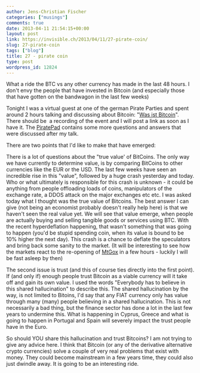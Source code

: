 ```yaml
---
author: Jens-Christian Fischer
categories: ["musings"]
comments: true
date: 2013-04-11 21:54:15+00:00
layout: post
link: https://invisible.ch/2013/04/11/27-pirate-coin/
slug: 27-pirate-coin
tags: ["blog"]
title: 27 - pirate coin
type: post
wordpress_id: 12824
---
```


What a ride the BTC vs any other currency has made in the last 48 hours. I don't envy the people that have invested in Bitcoin (and especially those that have gotten on the bandwagon in the last few weeks)

Tonight I was a virtual guest at one of the german Pirate Parties and spent around 2 hours talking and discussing about Bitcoin: "[Was ist Bitcoin](https://www.geldsystempiraten.de/wp/was-ist-bitcoin-expertengesprach-zum-thema-im-mumble/)". There should be  a recording of the event and I will post a link as soon as I have it. The [PiratePad](https://aggeldordnungundfinanzpolitik.piratenpad.de/6204) contains some more questions and answers that were discussed after my talk.

There are two points that I'd like to make that have emerged:

There is a lot of questions about the "true value' of BitCoins. The only way we have currently to determine value, is by comparing BitCoins to other currencies like the EUR or the USD. The last few weeks have seen an incredible rise in this "value", followed by a huge crash yesterday and today. Who or what ultimately is responsible for this crash is unknown - it could be anything from people offloading loads of coins, manipulators of the exchange rate, a DDOS attack on the major exchanges etc etc. I was asked today what I thought was the true value of Bitcoins. The best answer I can give (not being an economist probably doesn't really help here) is that we haven't seen the real value yet. We will see that value emerge, when people are actually buying and selling tangible goods or services using BTC. With the recent hyperdeflation happening, that wasn't something that was going to happen (you'd be stupid spending coin, when its value is bound to be 10% higher the next day). This crash is a chance to deflate the speculators and bring back some sanity to the market. (It will be interesting to see how the markets react to the re-opening of [MtGox](https://mtgox.com) in a few hours - luckily I will be fast asleep by then)

The second issue is trust (and this of course ties directly into the first point). If (and only if) enough people trust Bitcoin as a viable currency will it take off and gain its own value. I used the words "Everybody has to believe in this shared hallucination" to describe this. The shared hallucination by the way, is not limited to Bitoins, I'd say that any FIAT currency only has value through many (many) people believing in a shared hallucination. This is not necessarily a bad thing, but the finance sector has done a lot in the last few years to undermine this. What is happening in Cyprus, Greece and what is going to happen in Portugal and Spain will severely impact the trust people have in the Euro.

So should YOU share this hallucination and trust Bitcoins? I am not trying to give any advice here. I think that Bitcoin (or any of the derivative alternative crypto currencies) solve a couple of very real problems that exist with money. They could become mainstream in a few years time, they could also just dwindle away. It is going to be an interesting ride.



